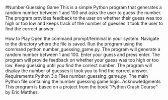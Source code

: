 #Number Guessing Game
This is a simple Python program that generates a random number between 1 and 100 and asks the user to guess the number. The program provides feedback to the user on whether their guess was too high or too low and keeps track of the number of guesses it took the user to find the correct answer.

How to Play
Open the command prompt/terminal in your system.
Navigate to the directory where the file is saved.
Run the program using the command python number_guessing_game.py.
The program will generate a random number between 1 and 100.
Enter your guess and press enter.
The program will provide feedback on whether your guess was too high or too low.
Keep guessing until you find the correct number.
The program will display the number of guesses it took you to find the correct answer.
Requirements
Python 3.x
Files
number_guessing_game.py: The main Python file containing the number guessing game logic.
Acknowledgments
This program is based on a project from the book "Python Crash Course" by Eric Matthes.
